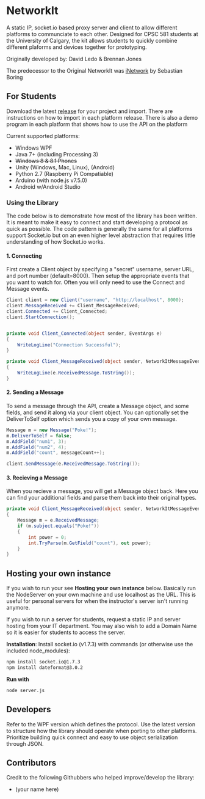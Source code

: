 # NetworkIt
A static IP, socket.io based proxy server and client to allow different platforms to communciate to each other. Designed for CPSC 581 students at the University of Calgary, the kit allows students to quickly combine different plaforms and devices together for prototyping.

Originally developed by: David Ledo & Brennan Jones

The predecessor to the Original NetworkIt was [iNetwork](http://grouplab.cpsc.ucalgary.ca/cookbook/index.php/Toolkits/INetwork) by Sebastian Boring

## For Students
Download the latest [release](https://github.com/kevinta893/NetworkIt/releases) for your project and import. There are instructions on how to import in each platform release. There is also a demo program in each platform that shows how to use the API on the platform

Current supported platforms:
* Windows WPF 
* Java 7+ (including Processing 3)
* ~~Windows 8 & 8.1 Phones~~
* Unity (Windows, Mac, Linux), (Android)
* Python 2.7 (Raspberry Pi Compatiable)
* Arduino (with node.js v7.5.0)
* Android w/Android Studio


### Using the Library

The code below is to demonstrate how most of the library has been written. It is meant to make it easy to connect and start developing a protocol as quick as possible. The code pattern is generally the same for all platforms support Socket.io but on an even higher level abstraction that requires little understanding of how Socket.io works.


#### 1. Connecting
First create a Client object by specifying a "secret" username, server URL, and port number (default=8000). Then setup the appropriate events that you want to watch for. Often you will only need to use the Connect and Message events. 


```C#
Client client = new Client("username", "http://localhost", 8000);
client.MessageReceived += Client_MessageReceived;
client.Connected += Client_Connected;
client.StartConnection();


private void Client_Connected(object sender, EventArgs e)
{
    WriteLogLine("Connection Successful");
}

private void Client_MessageReceived(object sender, NetworkItMessageEventArgs e)
{
    WriteLogLine(e.ReceivedMessage.ToString());
}

```



#### 2. Sending a Message
To send a message through the API, create a Message object, and some fields, and send it along via your client object. You can optionally set the DeliverToSelf option which sends you a copy of your own message.

```C#
Message m = new Message("Poke!");
m.DeliverToSelf = false;
m.AddField("num1", 3);
m.AddField("num2", 4);
m.AddField("count", messageCount++);

client.SendMessage(e.ReceivedMessage.ToString());
```

#### 3. Recieving a Message
When you recieve a message, you will get a Message object back. Here you can find your additional fields and parse them back into their original types.

```C#
private void Client_MessageReceived(object sender, NetworkItMessageEventArgs e)
{
    Message m = e.ReceivedMessage;
    if (m.subject.equals("Poke!"))
    {
        int power = 0;
        int.TryParse(m.GetField("count"), out power);
    }
}
```



## Hosting your own instance
If you wish to run your see **Hosting your own instance** below. Basically run the NodeServer on your own machine and use localhost as the URL. This is useful for personal servers for when the instructor's server isn't running anymore.

If you wish to run a server for students, request a static IP and server hosting from your IT department. You may also wish to add a Domain Name so it is easier for students to access the server.

**Installation**: 
Install socket.io (v1.7.3) with commands (or otherwise use the included node_modules): 
```bash
npm install socket.io@1.7.3
npm install dateformat@3.0.2
```
**Run with**
```bash
node server.js
```

## Developers
Refer to the WPF version which defines the protocol. Use the latest version to structure how the library should operate when porting to other platforms. Prioritize building quick connect and easy to use object serialization through JSON.

## Contributors
Credit to the following Githubbers who helped improve/develop the library:
* (your name here)
